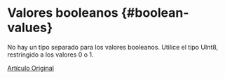 # Valores booleanos {#boolean-values}

No hay un tipo separado para los valores booleanos. Utilice el tipo UInt8, restringido a los valores 0 o 1.

[Artículo Original](https://clickhouse.tech/docs/es/data_types/boolean/) <!--hide-->
